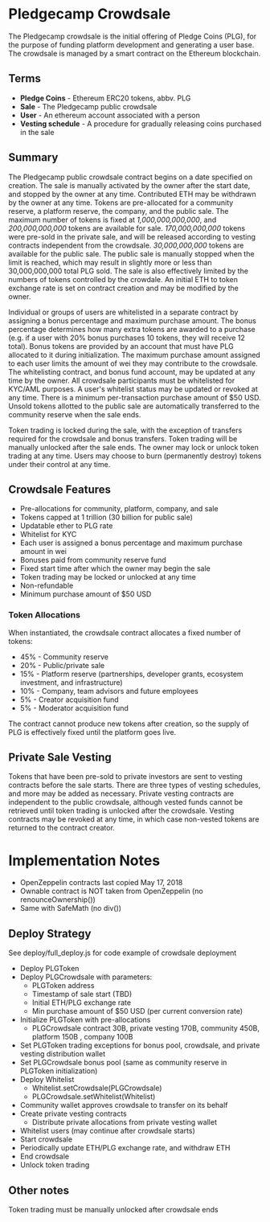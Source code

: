 # Pledgecamp Crowdsale

The Pledgecamp crowdsale is the initial offering of Pledge Coins (PLG), for the purpose of funding platform development and generating a user base. The crowdsale is managed by a smart contract on the Ethereum blockchain.

## Terms
* **Pledge Coins** - Ethereum ERC20 tokens, abbv. PLG
* **Sale** - The Pledgecamp public crowdsale
* **User** - An ethereum account associated with a person
* **Vesting schedule** - A procedure for gradually releasing coins purchased in the sale

## Summary
The Pledgecamp public crowdsale contract begins on a date specified on creation. The sale is manually activated by the owner after the start date, and stopped by the owner at any time. Contributed ETH may be withdrawn by the owner at any time. Tokens are pre-allocated for a community reserve, a platform reserve, the company, and the public sale. The maximum number of tokens is fixed at *1,000,000,000,000*, and *200,000,000,000* tokens are available for sale. *170,000,000,000* tokens were pre-sold in the private sale, and will be released according to vesting contracts independent from the crowdsale.  *30,000,000,000* tokens are available for the public sale. The public sale is manually stopped when the limit is reached, which may result in slightly more or less than 30,000,000,000 total PLG sold. The sale is also effectively limited by the numbers of tokens controlled by the crowdale. An initial ETH to token exchange rate is set on contract creation and may be modified by the owner.

Individual or groups of users are whitelisted in a separate contract by assigning a bonus percentage and maximum purchase amount. The bonus percentage determines how many extra tokens are awarded to a purchase (e.g. if a user with 20% bonus purchases 10 tokens, they will receive 12 total). Bonus tokens are provided by an account that must have PLG allocated to it during initialization. The maximum purchase amount assigned to each user limits the amount of wei they may contribute to the crowdsale. The whitelisting contract, and bonus fund account, may be updated at any time by the owner. All crowdsale participants must be whitelisted for KYC/AML purposes. A user's whitelist status may be updated or revoked at any time. There is a minimum per-transaction purchase amount of $50 USD. Unsold tokens allotted to the public sale are automatically transferred to the community reserve when the sale ends.

Token trading is locked during the sale, with the exception of transfers required for the crowdsale and bonus transfers. Token trading will be manually unlocked after the sale ends. The owner may lock or unlock token trading at any time. Users may choose to burn (permanently destroy) tokens under their control at any time.

## Crowdsale Features
* Pre-allocations for community, platform, company, and sale
* Tokens capped at 1 trillion (30 billion for public sale)
* Updatable ether to PLG rate
* Whitelist for KYC
* Each user is assigned a bonus percentage and maximum purchase amount in wei
* Bonuses paid from community reserve fund
* Fixed start time after which the owner may begin the sale
* Token trading may be locked or unlocked at any time
* Non-refundable
* Minimum purchase amount of $50 USD

### Token Allocations
When instantiated, the crowdsale contract allocates a fixed number of tokens:

* 45% - Community reserve
* 20% - Public/private sale
* 15% - Platform reserve (partnerships, developer grants, ecosystem investment, and infrastructure)
* 10% - Company, team advisors and future employees
* 5% - Creator acquisition fund
* 5% - Moderator acquisition fund

The contract cannot produce new tokens after creation, so the supply of PLG is effectively fixed until the platform goes live.

## Private Sale Vesting

Tokens that have been pre-sold to private investors are sent to vesting contracts before the sale starts. There are three types of vesting schedules, and more may be added as necessary. Private vesting contracts are independent to the public crowdsale, although vested funds cannot be retrieved until token trading is unlocked after the crowdsale. Vesting contracts may be revoked at any time, in which case non-vested tokens are returned to the contract creator.

# Implementation Notes

* OpenZeppelin contracts last copied May 17, 2018
* Ownable contract is NOT taken from OpenZeppelin (no renounceOwnership())
* Same with SafeMath (no div())

## Deploy Strategy
See deploy/full_deploy.js for code example of crowdsale deployment

* Deploy PLGToken
* Deploy PLGCrowdsale with parameters:
    * PLGToken address
    * Timestamp of sale start (TBD)
    * Initial ETH/PLG exchange rate
    * Min purchase amount of $50 USD (per current conversion rate)
* Initialize PLGToken with pre-allocations
    * PLGCrowdsale contract 30B, private vesting 170B, community 450B, platform 150B , company 100B
* Set PLGToken trading exceptions for bonus pool, crowdsale, and private vesting distribution wallet
* Set PLGCrowdsale bonus pool (same as community reserve in PLGToken initialization)
* Deploy Whitelist
    * Whitelist.setCrowdsale(PLGCrowdsale)
    * PLGCrowdsale.setWhitelist(Whitelist)
* Community wallet approves crowdsale to transfer on its behalf
* Create private vesting contracts
    * Distribute private allocations from private vesting wallet
* Whitelist users (may continue after crowdsale starts)
* Start crowdsale
* Periodically update ETH/PLG exchange rate, and withdraw ETH
* End crowdsale
* Unlock token trading

## Other notes
Token trading must be manually unlocked after crowdsale ends
